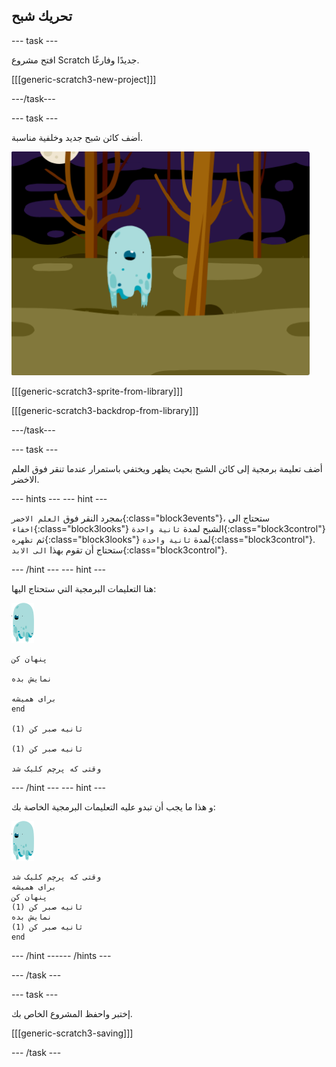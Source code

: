 ## تحريك شبح

--- task ---

افتح مشروع Scratch جديدًا وفارغًا.

[[[generic-scratch3-new-project]]]

---/task---

--- task ---

أضف كائن شبح جديد وخلفية مناسبة.

![لقطة الشاشة](images/ghost-ghost.png)

[[[generic-scratch3-sprite-from-library]]]

[[[generic-scratch3-backdrop-from-library]]]

---/task---

--- task ---

أضف تعليمة برمجية إلى كائن الشبح بحيث يظهر ويختفي باستمرار عندما تنقر فوق العلم الاخضر.

--- hints ---
 --- hint ---

بمجرد النقر فوق `العلم الاخضر`{:class="block3events"}، ستحتاج الى `اخفاء`{:class="block3looks"} الشبح لمدة `ثانية واحدة`{:class="block3control"} ثم `تظهره`{:class="block3looks"} لمدة `ثانية واحدة`{:class="block3control"}. ستحتاج أن تقوم بهذا `الى الابد`{:class="block3control"}.

--- /hint --- --- hint ---

هنا التعليمات البرمجية التي ستحتاج اليها:

![كائن الشبح](images/ghost-sprite.png)

```blocks3
پنهان کن

نمایش بده

برای همیشه
end

(1) ثانیه صبر کن

(1) ثانیه صبر کن

وقتی که پرچم کلیک شد
```

--- /hint --- --- hint ---

و هذا ما يجب أن تبدو عليه التعليمات البرمجية الخاصة بك:

![كائن الشبح](images/ghost-sprite.png)

```blocks3
وقتی که پرچم کلیک شد
برای همیشه 
پنهان کن
(1) ثانیه صبر کن
نمایش بده
(1) ثانیه صبر کن
end
```

--- /hint ------ /hints ---

--- /task ---

--- task ---

إختبر واحفظ المشروع الخاص بك.

[[[generic-scratch3-saving]]]

--- /task ---